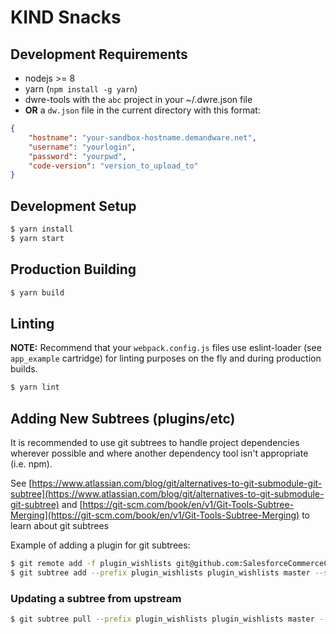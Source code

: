 # KIND Snacks

## Development Requirements

- nodejs >= 8
- yarn (`npm install -g yarn`)
- dwre-tools with the `abc` project in your ~/.dwre.json file
- **OR** a `dw.json` file in the current directory with this format:

```json
{
    "hostname": "your-sandbox-hostname.demandware.net",
    "username": "yourlogin",
    "password": "yourpwd",
    "code-version": "version_to_upload_to"
}
```

## Development Setup

```sh
$ yarn install
$ yarn start
```

## Production Building

```sh
$ yarn build
```

## Linting

**NOTE:** Recommend that your `webpack.config.js` files use eslint-loader (see `app_example` cartridge) for linting purposes on the fly and during production builds.

```sh
$ yarn lint
```

## Adding New Subtrees (plugins/etc)

It is recommended to use git subtrees to handle project dependencies wherever possible and where another dependency tool isn't appropriate (i.e. npm).

See [https://www.atlassian.com/blog/git/alternatives-to-git-submodule-git-subtree](https://www.atlassian.com/blog/git/alternatives-to-git-submodule-git-subtree) and [https://git-scm.com/book/en/v1/Git-Tools-Subtree-Merging](https://git-scm.com/book/en/v1/Git-Tools-Subtree-Merging) to learn about git subtrees

Example of adding a plugin for git subtrees:

```sh
$ git remote add -f plugin_wishlists git@github.com:SalesforceCommerceCloud/plugin_wishlists.git
$ git subtree add --prefix plugin_wishlists plugin_wishlists master --squash
```

### Updating a subtree from upstream

```sh
$ git subtree pull --prefix plugin_wishlists plugin_wishlists master --squash
```

